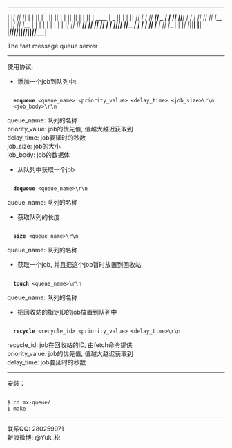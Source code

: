   __   __  __   __         _______  __   __  _______  __   __  _______  ______  
 |  |_|  ||  |_|  |       |       ||  | |  ||       ||  | |  ||       ||      | 
 |       ||       | ____  |   _   ||  | |  ||    ___||  | |  ||    ___||  _    |
 |       ||       ||____| |  | |  ||  |_|  ||   |___ |  |_|  ||   |___ | | |   |
 |       | |     |        |  |_|  ||       ||    ___||       ||    ___|| |_|   |
 | ||_|| ||   _   |       |      | |       ||   |___ |       ||   |___ |       |
 |_|   |_||__| |__|       |____||_||_______||_______||_______||_______||______|


The fast message queue server

-------------------------------------------------

使用协议:<br />
* 添加一个job到队列中:
<pre><code>
  <b>enqueue</b> &lt;queue_name&gt; &lt;priority_value&gt; &lt;delay_time&gt; &lt;job_size&gt;\r\n
  &lt;job_body&gt;\r\n
</code></pre>
queue_name: 队列的名称<br />
priority_value: job的优先值, 值越大越迟获取到<br />
delay_time: job要延时的秒数<br />
job_size: job的大小<br />
job_body: job的数据体<br />


* 从队列中获取一个job
<pre><code>
  <b>dequeue</b> &lt;queue_name&gt;\r\n
</code></pre>
queue_name: 队列的名称


* 获取队列的长度
<pre><code>
  <b>size</b> &lt;queue_name&gt;\r\n
</code></pre>
queue_name: 队列的名称


* 获取一个job, 并且把这个job暂时放置到回收站
<pre><code>
  <b>touch</b> &lt;queue_name&gt;\r\n
</code></pre>
queue_name: 队列的名称<br />

* 把回收站的指定ID的job放置到队列中
<pre><code>
  <b>recycle</b> &lt;recycle_id&gt; &lt;priority_value&gt; &lt;delay_time&gt;\r\n
</code></pre>
recycle_id: job在回收站的ID, 由fetch命令提供<br />
priority_value: job的优先值, 值越大越迟获取到<br />
delay_time: job要延时的秒数<br />

-------------------------------------------------

安装：
<pre><code>
$ cd mx-queue/
$ make
</code></pre>

-------------------------------------------------

联系QQ: 280259971<br />
新浪微博: @Yuk_松

